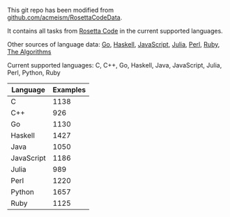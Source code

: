 This git repo has been modified from [github.com/acmeism/RosettaCodeData](https://github.com/acmeism/RosettaCodeData).

It contains all tasks from [Rosetta Code](https://rosettacode.org) in the current supported languages.

Other sources of language data:
[Go](https://github.com/golang/go),
[Haskell](https://github.com/purescript/purescript),
[JavaScript](https://github.com/freeCodeCamp/freeCodeCamp),
[Julia](https://github.com/JuliaLang/julia), 
[Perl](https://github.com/Perl/perl5), 
[Ruby](https://github.com/ruby/ruby),
[The Algorithms](https://github.com/TheAlgorithms)

Current supported languages: C, C++, Go, Haskell, Java, JavaScript, Julia, Perl, Python, Ruby

| Language    | Examples    |
| ----------- | ----------- |
| C           | 1138        |
| C++         | 926         |
| Go          | 1130        |
| Haskell     | 1427        |
| Java        | 1050        |
| JavaScript  | 1186        |
| Julia       | 989         |
| Perl        | 1220        |
| Python      | 1657        |
| Ruby        | 1125        |